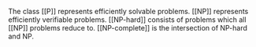 The class [[P]] represents efficiently solvable problems. [[NP]] represents efficiently verifiable problems. [[NP-hard]] consists of problems which all [[NP]] problems reduce to. [[NP-complete]] is the intersection of NP-hard and NP.